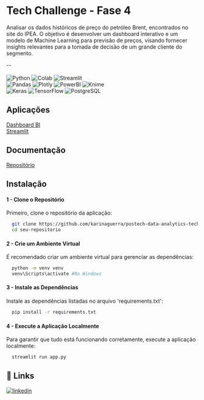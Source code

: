 
# Tech Challenge - Fase 4

Analisar os dados históricos de preço do petróleo Brent, encontrados no site do IPEA. O objetivo é desenvolver um dashboard interativo e um modelo de Machine Learning para previsão de preços, visando fornecer insights relevantes para a tomada de decisão de um grande cliente do segmento.

--<br><br>
![Python](https://img.shields.io/badge/python-3670A0?style=for-the-badge&logo=python&logoColor=ffdd54)
![Colab](https://img.shields.io/badge/Colab-black?style=for-the-badge&logo=googlecolab&logoColor=white&color=%23F9AB00)
![Streamlit](https://img.shields.io/badge/Streamlit-black?style=for-the-badge&logo=streamlit&logoColor=%23ffffff&color=%23FF4B4B) <br/>
![Pandas](https://img.shields.io/badge/pandas-%23150458.svg?style=for-the-badge&logo=pandas&logoColor=white)
![Plotly](https://img.shields.io/badge/Plotly-%233F4F75.svg?style=for-the-badge&logo=plotly&logoColor=white)
![PowerBI](https://img.shields.io/badge/PowerBI-F2C811?style=for-the-badge&logo=Power%20BI&logoColor=white) 
![Knime](https://img.shields.io/badge/knime-black?style=for-the-badge&logo=knime&logoColor=black&color=%23FDD800)<br/>
![Keras](https://img.shields.io/badge/Keras-FF0000?style=for-the-badge&logo=keras&logoColor=white)
![TensorFlow](https://img.shields.io/badge/TensorFlow-FF6F00?style=for-the-badge&logo=tensorflow&logoColor=white)
![PostgreSQL](https://img.shields.io/badge/PostgreSQL-316192?style=for-the-badge&logo=postgresql&logoColor=white)

## Aplicações
[Dashboard BI](https://app.powerbi.com/groups/me/reports/3be903e3-23a4-4128-a36e-b4fc1ef6adf8?ctid=11dbbfe2-89b8-4549-be10-cec364e59551&pbi_source=linkShare)<br/>
[Streamlit](https://postech-data-analytics-tech-challenge-a9zwy3cmpxayycsgmxf8pj.streamlit.app/)

## Documentação
[Repositório](https://github.com/karinaguerra/postech-data-analytics-tech-challenge/tree/main/fase_4)<br/>

## Instalação
#### 1 - Clone o Repositório
Primeiro, clone o repositório da aplicação:
```bash
  git clone https://github.com/karinaguerra/postech-data-analytics-tech-challenge/tree/main/fase_4/streamlit-main
  cd seu-repositorio
```
#### 2 - Crie um Ambiente Virtual
É recomendado criar um ambiente virtual para gerenciar as dependências:

```bash
  python -m venv venv
  venv\Scripts\activate #No Windows
```
#### 3 - Instale as Dependências
Instale as dependências listadas no arquivo 'requirements.txt':
```bash
  pip install -r requirements.txt
```
#### 4 - Execute a Aplicação Localmente
Para garantir que tudo está funcionando corretamente, execute a aplicação localmente:
```bash
  streamlit run app.py
```


## 🔗 Links
[![linkedin](https://img.shields.io/badge/linkedin-0A66C2?style=for-the-badge&logo=linkedin&logoColor=white)](https://www.linkedin.com/in/kaguerra/)
